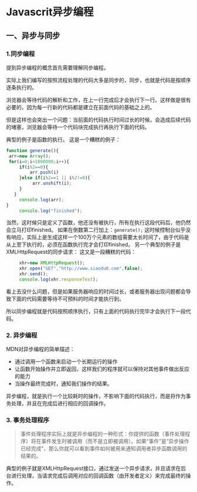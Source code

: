
# Javascrit异步编程

## 一、异步与同步

### 1.同步编程
提到异步编程的概念首先需要理解同步编程。

实际上我们编写的按照流程处理的代码大多是同步的，同步，也就是代码是按顺序逐条执行的。

浏览器会等待代码的解析和工作，在上一行完成后才会执行下一行。这样做是很有必要的，因为每一行新的代码都是建立在前面代码的基础之上的。

但是这样也会突出一个问题：当前面的代码执行时间过长的时候，会造成后续代码的堵塞，浏览器会等待一个代码块完成执行再执行下面的代码。

典型的例子是函数的执行。
这是一个糟糕的例子：
```javascript
function generate(){
 arr=new Array();
 for(i=0;i<1000000;i++){
     if(i%2==0){
         arr.push(i)
     }else if(i%2==1 || i%2!=0){
          arr.unshift(i);
     }
   }
     console.log(arr);
}
     console.log("finished");
```
当然，这时候只是定义了函数，他还没有被执行，所有在执行这段代码后，他仍然会立马打印finished。
如果在倒数第二行加上：`generate();`
这时候控制台似乎没有响应，实际上是生成这样一个100万个元素的数组需要太长时间了，由于代码是从上至下执行的，必须在函数执行完才会打印finished。
另一个典型的例子是XMLHttpRequest的同步请求：
这又是一段糟糕的代码：
```javascript
     xhr=new XMLHttpRequest();
     xhr.open("GET","http://www.xiaodu0.com",false);
     xhr.send();
     console.log(xhr.responseText);
```
看上去没什么问题，但是如果服务器响应的时间过长，或者服务器出现问题都会导致下面的代码需要等待不可预料的时间才能执行到。

所以同步编程就是代码按照顺序执行，只有上面的代码执行完毕才会执行下一段代码。

### 2. 异步编程
MDN对异步编程的简单描述：
* 通过调用一个函数来启动一个长期运行的操作
* 让函数开始操作并立即返回，这样我们的程序就可以保持对其他事件做出反应的能力
* 当操作最终完成时，通知我们操作的结果。

异步编程，就是执行一个比较耗时的操作，不影响下面的代码执行，而是将作为事务处理，并且在完成后进行相应的回调操作。

### 3. 事务处理程序

> 事件处理程序实际上就是异步编程的一种形式：你提供的函数（事件处理程序）将在事件发生时被调用（而不是立即被调用）。如果“事件”是“异步操作已经完成”，那么你就可以看到事件如何被用来通知调用者异步函数调用的结果的。

典型的例子就是XMLHttpRequest接口，通过发送一个异步请求，并且请求在后台进行处理，当请求完成后调用对应的回调函数（由开发者定义）来完成最终的操作。

